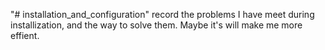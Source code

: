 "# installation_and_configuration"
record the problems I have meet during installization, and the way to solve them. Maybe it's will make me more effient.
